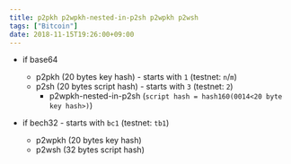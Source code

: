 ```yaml
---
title: p2pkh p2wpkh-nested-in-p2sh p2wpkh p2wsh
tags: ["Bitcoin"]
date: 2018-11-15T19:26:00+09:00
---
```


- if base64
  - p2pkh (20 bytes key hash) - starts with `1` (testnet: `n`/`m`)
  - p2sh (20 bytes script hash) - starts with `3` (testnet: `2`)
    - p2wpkh-nested-in-p2sh (`script hash = hash160(0014<20 byte key hash>)`)

- if bech32 - starts with `bc1` (testnet: `tb1`)
  - p2wpkh (20 bytes key hash)
  - p2wsh (32 bytes script hash)
